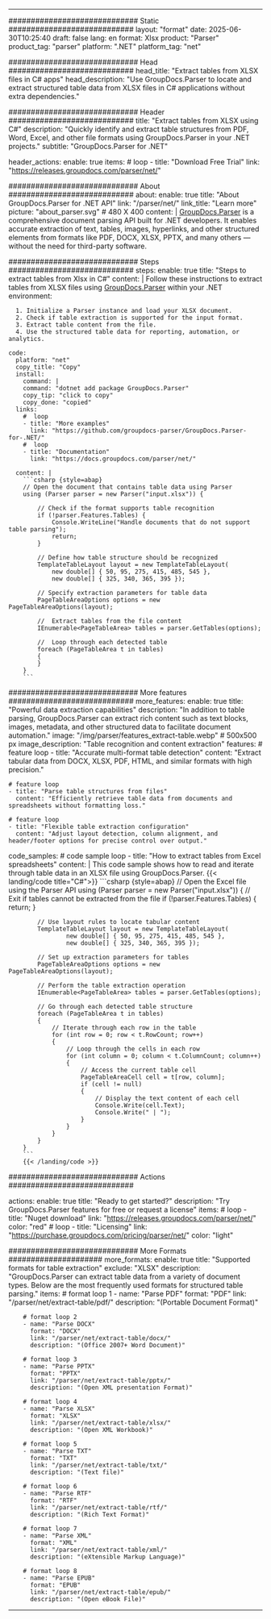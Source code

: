 


---
############################# Static ############################
layout: "format"
date:  2025-06-30T10:25:40
draft: false
lang: en
format: Xlsx
product: "Parser"
product_tag: "parser"
platform: ".NET"
platform_tag: "net"

############################# Head ############################
head_title: "Extract tables from XLSX files in C# apps"
head_description: "Use GroupDocs.Parser to locate and extract structured table data from XLSX files in C# applications without extra dependencies."

############################# Header ############################
title: "Extract tables from XLSX using C#" 
description: "Quickly identify and extract table structures from PDF, Word, Excel, and other file formats using GroupDocs.Parser in your .NET projects."
subtitle: "GroupDocs.Parser for .NET" 

header_actions:
  enable: true
  items:
    #  loop
    - title: "Download Free Trial"
      link: "https://releases.groupdocs.com/parser/net/"
      
############################# About ############################
about:
    enable: true
    title: "About GroupDocs.Parser for .NET API"
    link: "/parser/net/"
    link_title: "Learn more"
    picture: "about_parser.svg" # 480 X 400
    content: |
       [GroupDocs.Parser](/parser/net/) is a comprehensive document parsing API built for .NET developers. It enables accurate extraction of text, tables, images, hyperlinks, and other structured elements from formats like PDF, DOCX, XLSX, PPTX, and many others — without the need for third-party software.

############################# Steps ############################
steps:
    enable: true
    title: "Steps to extract tables from Xlsx in C#"
    content: |
      Follow these instructions to extract tables from XLSX files using [GroupDocs.Parser](/parser/net/) within your .NET environment:
      
      1. Initialize a Parser instance and load your XLSX document.
      2. Check if table extraction is supported for the input format.
      3. Extract table content from the file.
      4. Use the structured table data for reporting, automation, or analytics.
   
    code:
      platform: "net"
      copy_title: "Copy"
      install:
        command: |
        command: "dotnet add package GroupDocs.Parser"
        copy_tip: "click to copy"
        copy_done: "copied"
      links:
        #  loop
        - title: "More examples"
          link: "https://github.com/groupdocs-parser/GroupDocs.Parser-for-.NET/"
        #  loop
        - title: "Documentation"
          link: "https://docs.groupdocs.com/parser/net/"
          
      content: |
        ```csharp {style=abap}
        // Open the document that contains table data using Parser
        using (Parser parser = new Parser("input.xlsx")) {

            // Check if the format supports table recognition
            if (!parser.Features.Tables) {
                Console.WriteLine("Handle documents that do not support table parsing");
                return;
            }

            // Define how table structure should be recognized
            TemplateTableLayout layout = new TemplateTableLayout(
                new double[] { 50, 95, 275, 415, 485, 545 },
                new double[] { 325, 340, 365, 395 });

            // Specify extraction parameters for table data
            PageTableAreaOptions options = new PageTableAreaOptions(layout);

            //  Extract tables from the file content
            IEnumerable<PageTableArea> tables = parser.GetTables(options);

            //  Loop through each detected table
            foreach (PageTableArea t in tables)
            {
            }
        }
        ```  

############################# More features ############################
more_features:
  enable: true
  title: "Powerful data extraction capabilities"
  description: "In addition to table parsing, GroupDocs.Parser can extract rich content such as text blocks, images, metadata, and other structured data to facilitate document automation."
  image: "/img/parser/features_extract-table.webp" # 500x500 px
  image_description: "Table recognition and content extraction"
  features:
    # feature loop
    - title: "Accurate multi-format table detection"
      content: "Extract tabular data from DOCX, XLSX, PDF, HTML, and similar formats with high precision."

    # feature loop
    - title: "Parse table structures from files"
      content: "Efficiently retrieve table data from documents and spreadsheets without formatting loss."

    # feature loop
    - title: "Flexible table extraction configuration"
      content: "Adjust layout detection, column alignment, and header/footer options for precise control over output."
      
  code_samples:
    # code sample loop
    - title: "How to extract tables from Excel spreadsheets"
      content: |
        This code sample shows how to read and iterate through table data in an XLSX file using GroupDocs.Parser.
        {{< landing/code title="C#">}}
        ```csharp {style=abap}
        //  Open the Excel file using the Parser API
        using (Parser parser = new Parser("input.xlsx"))
        {
            // Exit if tables cannot be extracted from the file
            if (!parser.Features.Tables)
            {
                return;
            }

            // Use layout rules to locate tabular content
            TemplateTableLayout layout = new TemplateTableLayout(
                    new double[] { 50, 95, 275, 415, 485, 545 },
                    new double[] { 325, 340, 365, 395 });

            // Set up extraction parameters for tables
            PageTableAreaOptions options = new PageTableAreaOptions(layout);

            // Perform the table extraction operation
            IEnumerable<PageTableArea> tables = parser.GetTables(options);

            // Go through each detected table structure
            foreach (PageTableArea t in tables)
            {
                // Iterate through each row in the table
                for (int row = 0; row < t.RowCount; row++)
                {
                    // Loop through the cells in each row
                    for (int column = 0; column < t.ColumnCount; column++)
                    {
                        // Access the current table cell
                        PageTableAreaCell cell = t[row, column];
                        if (cell != null)
                        {
                            // Display the text content of each cell
                            Console.Write(cell.Text);
                            Console.Write(" | ");
                        }
                    }
                }
            }
        }
        ```
        {{< /landing/code >}}


############################# Actions ############################

actions:
  enable: true
  title: "Ready to get started?"
  description: "Try GroupDocs.Parser features for free or request a license"
  items:
    #  loop
    - title: "Nuget download"
      link: "https://releases.groupdocs.com/parser/net/"
      color: "red"
        #  loop
    - title: "Licensing"
      link: "https://purchase.groupdocs.com/pricing/parser/net/"
      color: "light"


############################# More Formats #####################
more_formats:
    enable: true
    title: "Supported formats for table extraction"
    exclude: "XLSX"
    description: "GroupDocs.Parser can extract table data from a variety of document types. Below are the most frequently used formats for structured table parsing."
    items: 
        # format loop 1
        - name: "Parse PDF"
          format: "PDF"
          link: "/parser/net/extract-table/pdf/"
          description: "(Portable Document Format)"
          
        # format loop 2
        - name: "Parse DOCX"
          format: "DOCX"
          link: "/parser/net/extract-table/docx/"
          description: "(Office 2007+ Word Document)"
          
        # format loop 3
        - name: "Parse PPTX"
          format: "PPTX"
          link: "/parser/net/extract-table/pptx/"
          description: "(Open XML presentation Format)"
          
        # format loop 4
        - name: "Parse XLSX"
          format: "XLSX"
          link: "/parser/net/extract-table/xlsx/"
          description: "(Open XML Workbook)"
          
        # format loop 5
        - name: "Parse TXT"
          format: "TXT"
          link: "/parser/net/extract-table/txt/"
          description: "(Text file)"
          
        # format loop 6
        - name: "Parse RTF"
          format: "RTF"
          link: "/parser/net/extract-table/rtf/"
          description: "(Rich Text Format)"
          
        # format loop 7
        - name: "Parse XML"
          format: "XML"
          link: "/parser/net/extract-table/xml/"
          description: "(eXtensible Markup Language)"
          
        # format loop 8
        - name: "Parse EPUB"
          format: "EPUB"
          link: "/parser/net/extract-table/epub/"
          description: "(Open eBook File)"
         
          

---